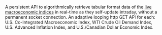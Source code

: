 A persistent API to algorithmically retrieve tabular format data of the [live macroeconomic indices](https://www.asansceca.com/index-products) in real-time as they self-update intraday, without a permanent socket connection. An adaptive looping http GET API for each: U.S. Co-Integrated Macroeconomic Index, WTI Crude Oil Demand Index, U.S. Advanced Inflation Index, and U.S./Canadian Dollar Economic Index.
